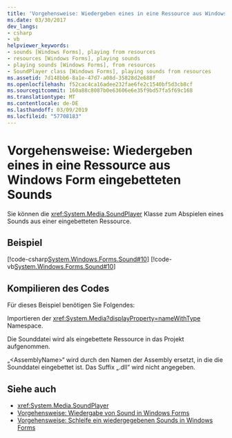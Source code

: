 ```yaml
---
title: 'Vorgehensweise: Wiedergeben eines in eine Ressource aus Windows Form eingebetteten Sounds'
ms.date: 03/30/2017
dev_langs:
- csharp
- vb
helpviewer_keywords:
- sounds [Windows Forms], playing from resources
- resources [Windows Forms], playing sounds
- playing sounds [Windows Forms], from resources
- SoundPlayer class [Windows Forms], playing sounds from resources
ms.assetid: 7d148bb6-8a1e-47d7-a08d-35828d2e688f
ms.openlocfilehash: f52cac4ca16adee232fae6fe2c1540bf5d3cb8cf
ms.sourcegitcommit: 160a88c8087b0e63606e6e35f9bd57fa5f69c168
ms.translationtype: MT
ms.contentlocale: de-DE
ms.lasthandoff: 03/09/2019
ms.locfileid: "57708183"
---
```

# <a name="how-to-play-a-sound-embedded-in-a-resource-from-a-windows-form"></a>Vorgehensweise: Wiedergeben eines in eine Ressource aus Windows Form eingebetteten Sounds
Sie können die <xref:System.Media.SoundPlayer> Klasse zum Abspielen eines Sounds aus einer eingebetteten Ressource.  
  
## <a name="example"></a>Beispiel  
 [!code-csharp[System.Windows.Forms.Sound#10](~/samples/snippets/csharp/VS_Snippets_Winforms/System.Windows.Forms.Sound/CS/soundtestform.cs#10)]
 [!code-vb[System.Windows.Forms.Sound#10](~/samples/snippets/visualbasic/VS_Snippets_Winforms/System.Windows.Forms.Sound/VB/soundtestform.vb#10)]  
  
## <a name="compiling-the-code"></a>Kompilieren des Codes  
 Für dieses Beispiel benötigen Sie Folgendes:  
  
 Importieren der <xref:System.Media?displayProperty=nameWithType> Namespace.  
  
 Die Sounddatei wird als eingebettete Ressource in das Projekt aufgenommen.  
  
 „\<AssemblyName>“ wird durch den Namen der Assembly ersetzt, in die die Sounddatei eingebettet ist. Das Suffix „.dll“ wird nicht angegeben.  
  
## <a name="see-also"></a>Siehe auch
- <xref:System.Media.SoundPlayer>
- [Vorgehensweise: Wiedergabe von Sound in Windows Forms](how-to-play-a-sound-from-a-windows-form.md)
- [Vorgehensweise: Schleife ein wiedergegebenen Sounds in Windows Forms](how-to-loop-a-sound-playing-on-a-windows-form.md)
